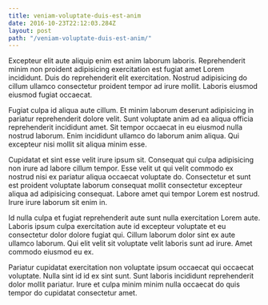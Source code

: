 ```yaml
---
title: veniam-voluptate-duis-est-anim
date: 2016-10-23T22:12:03.284Z
layout: post
path: "/veniam-voluptate-duis-est-anim/"
---
```


Excepteur elit aute aliquip enim est anim laborum laboris. Reprehenderit minim non proident adipisicing exercitation est fugiat amet Lorem incididunt. Duis do reprehenderit elit exercitation. Nostrud adipisicing do cillum ullamco consectetur proident tempor ad irure mollit. Laboris eiusmod eiusmod fugiat occaecat.

Fugiat culpa id aliqua aute cillum. Et minim laborum deserunt adipisicing in pariatur reprehenderit dolore velit. Sunt voluptate anim ad ea aliqua officia reprehenderit incididunt amet. Sit tempor occaecat in eu eiusmod nulla nostrud laborum. Enim incididunt ullamco do laborum anim aliqua. Qui excepteur nisi mollit sit aliqua minim esse.

Cupidatat et sint esse velit irure ipsum sit. Consequat qui culpa adipisicing non irure ad labore cillum tempor. Esse velit ut qui velit commodo ex nostrud nisi ex pariatur aliqua occaecat voluptate do. Consectetur et sunt est proident voluptate laborum consequat mollit consectetur excepteur aliqua ad adipisicing consequat. Labore amet qui tempor Lorem est nostrud. Irure irure laborum sit enim in.

Id nulla culpa et fugiat reprehenderit aute sunt nulla exercitation Lorem aute. Laboris ipsum culpa exercitation aute id excepteur voluptate et eu consectetur dolor dolore fugiat qui. Cillum laborum dolor sint ex aute ullamco laborum. Qui elit velit sit voluptate velit laboris sunt ad irure. Amet commodo eiusmod eu ex.

Pariatur cupidatat exercitation non voluptate ipsum occaecat qui occaecat voluptate. Nulla sint id id ex sint sunt. Sunt laboris incididunt reprehenderit dolor mollit pariatur. Irure et culpa minim minim nulla occaecat do quis tempor do cupidatat consectetur amet.